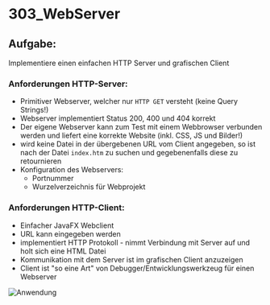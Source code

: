 # 303_WebServer

## Aufgabe:
Implementiere einen einfachen HTTP Server und grafischen Client

### Anforderungen HTTP-Server:
- Primitiver Webserver, welcher nur `HTTP GET` versteht (keine Query Strings!)
- Webserver implementiert Status 200, 400 und 404 korrekt
- Der eigene Webserver kann zum Test mit einem Webbrowser verbunden werden und liefert eine korrekte Website (inkl. CSS, JS und Bilder!)
- wird keine Datei in der übergebenen URL vom Client angegeben, so ist nach der Datei `index.htm` zu suchen und gegebenenfalls diese zu retournieren
- Konfiguration des Webservers:
  - Portnummer
  - Wurzelverzeichnis für Webprojekt


### Anforderungen HTTP-Client:
- Einfacher JavaFX Webclient
- URL kann eingegeben werden
- implementiert HTTP Protokoll - nimmt Verbindung mit Server auf und holt sich eine HTML Datei
- Kommunikation mit dem Server ist im grafischen Client anzuzeigen
- Client ist "so eine Art" von Debugger/Entwicklungswerkzeug für einen Webserver

![Anwendung](209.png)

